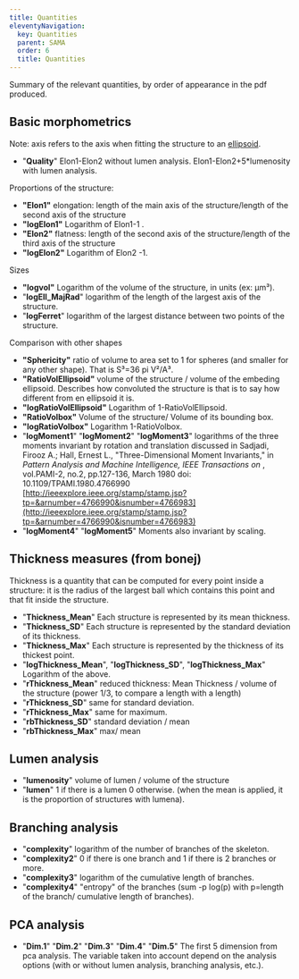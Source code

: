 ```yaml
---
title: Quantities
eleventyNavigation:
  key: Quantities
  parent: SAMA
  order: 6
  title: Quantities
---
```


Summary of the relevant quantities, by order of appearance in the pdf produced.

## Basic morphometrics

Note: axis refers to the axis when fitting the structure to an [ellipsoid](https://en.wikipedia.org/wiki/Ellipsoid).

*   "**Quality**" Elon1-Elon2 without lumen analysis. Elon1-Elon2+5*lumenosity with lumen analysis.

Proportions of the structure:

*   **"Elon1"** elongation: length of the main axis of the structure/length of the second axis of the structure
*   **"logElon1"** Logarithm of Elon1-1 .
*   **"Elon2"** flatness: length of the second axis of the structure/length of the third axis of the structure
*   **"logElon2"** Logarithm of Elon2 -1.

Sizes

*   **"logvol"** Logarithm of the volume of the structure, in units (ex: µm³).
*   "**logEll_MajRad**" logarithm of the length of the largest axis of the structure.
*   "**logFerret**" logarithm of the largest distance between two points of the structure.

Comparison with other shapes

*   **"Sphericity"** ratio of volume to area set to 1 for spheres (and smaller for any other shape). That is S³=36 pi V²/A³.
*   **"RatioVolEllipsoid"** volume of the structure / volume of the embeding ellipsoid. Describes how convoluted the structure is that is to say how different from en ellipsoid it is.
*   **"logRatioVolEllipsoid"** Logarithm of 1-RatioVolEllipsoid.
*   **"RatioVolbox"** Volume of the structure/ Volume of its bounding box.
*   **"logRatioVolbox"** Logarithm 1-RatioVolbox.
*   "**logMoment1**" "**logMoment2**" "**logMoment3**" logarithms of the three moments invariant by rotation and translation discussed in Sadjadi, Firooz A.; Hall, Ernest L., "Three-Dimensional Moment Invariants," in _Pattern Analysis and Machine Intelligence, IEEE Transactions on_ , vol.PAMI-2, no.2, pp.127-136, March 1980 doi: 10.1109/TPAMI.1980.4766990  
    [http://ieeexplore.ieee.org/stamp/stamp.jsp?tp=&arnumber=4766990&isnumber=4766983](http://ieeexplore.ieee.org/stamp/stamp.jsp?tp=&arnumber=4766990&isnumber=4766983)
*   "**logMoment4**" "**logMoment5**" Moments also invariant by scaling.

## Thickness measures (from bonej)

Thickness is a quantity that can be computed for every point inside a structure: it is the radius of the largest ball which contains this point and that fit inside the structure.

*   "**Thickness_Mean**" Each structure is represented by its mean thickness.
*   "**Thickness_SD**" Each structure is represented by the standard deviation of its thickness.
*   "**Thickness_Max**" Each structure is represented by the thickness of its thickest point.
*   "**logThickness_Mean**", "**logThickness_SD**", "**logThickness_Max**" Logarithm of the above.
*   "**rThickness_Mean**" reduced thickness: Mean Thickness / volume of the structure (power 1/3, to compare a length with a length)
*   "**rThickness_SD**" same for standard deviation.
*   "**rThickness_Max**" same for maximum.
*   "**rbThickness_SD**" standard deviation / mean
*   "**rbThickness_Max**" max/ mean

## Lumen analysis

*   "**lumenosity**" volume of lumen / volume of the structure
*   "**lumen**" 1 if there is a lumen 0 otherwise. (when the mean is applied, it is the proportion of structures with lumena).

## Branching analysis

*   "**complexity**" logarithm of the number of branches of the skeleton.
*   "**complexity2**" 0 if there is one branch and 1 if there is 2 branches or more.
*   "**complexity3**" logarithm of the cumulative length of branches.
*   "**complexity4**" "entropy" of the branches (sum -p log(p) with p=length of the branch/ cumulative length of branches).

## PCA analysis

*   "**Dim.1**" "**Dim.2**" "**Dim.3**" "**Dim.4**" "**Dim.5**" The first 5 dimension from pca analysis. The variable taken into account depend on the analysis options (with or without lumen analysis, branching analysis, etc.).
